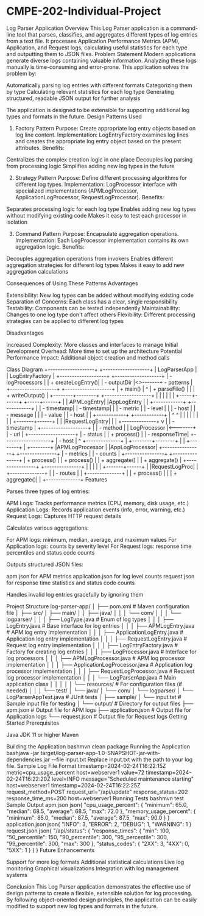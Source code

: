 # CMPE-202-Individual-Project
Log Parser Application
Overview
This Log Parser application is a command-line tool that parses, classifies, and aggregates different types of log entries from a text file. It processes Application Performance Metrics (APM), Application, and Request logs, calculating useful statistics for each type and outputting them to JSON files.
Problem Statement
Modern applications generate diverse logs containing valuable information. Analyzing these logs manually is time-consuming and error-prone. This application solves the problem by:

Automatically parsing log entries with different formats
Categorizing them by type
Calculating relevant statistics for each log type
Generating structured, readable JSON output for further analysis

The application is designed to be extensible for supporting additional log types and formats in the future.
Design Patterns Used
1. Factory Pattern
Purpose: Create appropriate log entry objects based on log line content.
Implementation: LogEntryFactory examines log lines and creates the appropriate log entry object based on the present attributes.
Benefits:

Centralizes the complex creation logic in one place
Decouples log parsing from processing logic
Simplifies adding new log types in the future

2. Strategy Pattern
Purpose: Define different processing algorithms for different log types.
Implementation: LogProcessor interface with specialized implementations (APMLogProcessor, ApplicationLogProcessor, RequestLogProcessor).
Benefits:

Separates processing logic for each log type
Enables adding new log types without modifying existing code
Makes it easy to test each processor in isolation

3. Command Pattern
Purpose: Encapsulate aggregation operations.
Implementation: Each LogProcessor implementation contains its own aggregation logic.
Benefits:

Decouples aggregation operations from invokers
Enables different aggregation strategies for different log types
Makes it easy to add new aggregation calculations

Consequences of Using These Patterns
Advantages

Extensibility: New log types can be added without modifying existing code
Separation of Concerns: Each class has a clear, single responsibility
Testability: Components can be tested independently
Maintainability: Changes to one log type don't affect others
Flexibility: Different processing strategies can be applied to different log types

Disadvantages

Increased Complexity: More classes and interfaces to manage
Initial Development Overhead: More time to set up the architecture
Potential Performance Impact: Additional object creation and method calls

Class Diagram
+-------------------+         +-------------------+
| LogParserApp      |         | LogEntryFactory   |
+-------------------+         +-------------------+
| - logProcessors   |         | + createLogEntry()|
| - outputDir       |<>-------+ - patterns        |
+-------------------+         +-------------------+
| + main()          |                 ^
| + parseFile()     |                 |
| + writeOutput()   |        +--------+--------+
+-------------------+        |                 |
         |                   |                 |
         |             +-----+------+    +-----+------+
         |             | APMLogEntry|    |AppLogEntry |
         |             +------------+    +------------+
         |             | - timestamp|    | - timestamp|
         |             | - metric   |    | - level    |
         |             | - host     |    | - message  |
         |             | - value    |    | - host     |
         |             +------------+    +------------+
         |                   ^                ^
         |                   |                |
         |                   |                |
         |                   |        +-------+------+
         |                   |        |RequestLogEntry|
         |                   |        +--------------+
         v                   |        | - timestamp  |
+-------------------+        |        | - method     |
| LogProcessor      |<-------+        | - url        |
+-------------------+                 | - status     |
| + process()       |                 | - responseTime|
+-------------------+                 | - host       |
         ^                            +--------------+
         |
+--------+--------+
|                 |
+--------+        |        +--------+
|APMLogProcessor  |        |AppLogProcessor|
+----------------+         +---------------+
| - metrics      |         | - counts      |
+----------------+         +---------------+
| + process()    |         | + process()   |
| + aggregate()  |         | + aggregate() |
+----------------+         +---------------+
         |                        |
         |                        |
         |                +-------+------+
         |                |RequestLogProc|
         |                +--------------+
         |                | - routes     |
         |                +--------------+
         |                | + process()  |
         |                | + aggregate()|
         |                +--------------+
Features

Parses three types of log entries:

APM Logs: Tracks performance metrics (CPU, memory, disk usage, etc.)
Application Logs: Records application events (info, error, warning, etc.)
Request Logs: Captures HTTP request details


Calculates various aggregations:

For APM logs: minimum, median, average, and maximum values
For Application logs: counts by severity level
For Request logs: response time percentiles and status code counts


Outputs structured JSON files:

apm.json for APM metrics
application.json for log level counts
request.json for response time statistics and status code counts


Handles invalid log entries gracefully by ignoring them

Project Structure
log-parser-app/
│
├── pom.xml                           # Maven configuration file
│
├── src/
│   ├── main/
│   │   ├── java/
│   │   │   └── com/
│   │   │       └── logparser/
│   │   │           ├── LogType.java              # Enum of log types
│   │   │           ├── LogEntry.java             # Base interface for log entries
│   │   │           ├── APMLogEntry.java          # APM log entry implementation
│   │   │           ├── ApplicationLogEntry.java  # Application log entry implementation
│   │   │           ├── RequestLogEntry.java      # Request log entry implementation
│   │   │           ├── LogEntryFactory.java      # Factory for creating log entries
│   │   │           ├── LogProcessor.java         # Interface for log processors
│   │   │           ├── APMLogProcessor.java      # APM log processor implementation
│   │   │           ├── ApplicationLogProcessor.java # Application log processor implementation
│   │   │           ├── RequestLogProcessor.java  # Request log processor implementation
│   │   │           └── LogParserApp.java         # Main application class
│   │   │
│   │   └── resources/                # For configuration files (if needed)
│   │
│   └── test/
│       └── java/
│           └── com/
│               └── logparser/
│                   └── LogParserAppTest.java  # JUnit tests
│
├── sample/
│   └── input.txt                     # Sample input file for testing
│
└── output/                           # Directory for output files
    ├── apm.json                      # Output file for APM logs
    ├── application.json              # Output file for Application logs
    └── request.json                  # Output file for Request logs
Getting Started
Prerequisites

Java JDK 11 or higher
Maven

Building the Application
bashmvn clean package
Running the Application
bashjava -jar target/log-parser-app-1.0-SNAPSHOT-jar-with-dependencies.jar --file input.txt
Replace input.txt with the path to your log file.
Sample Log File Format
timestamp=2024-02-24T16:22:15Z metric=cpu_usage_percent host=webserver1 value=72
timestamp=2024-02-24T16:22:20Z level=INFO message="Scheduled maintenance starting" host=webserver1
timestamp=2024-02-24T16:22:25Z request_method=POST request_url="/api/update" response_status=202 response_time_ms=200 host=webserver1
Running Tests
bashmvn test
Sample Output
apm.json
json{
    "cpu_usage_percent": {
        "minimum": 65.0,
        "median": 68.5,
        "average": 68.5,
        "max": 72.0
    },
    "memory_usage_percent": {
        "minimum": 85.0,
        "median": 87.5,
        "average": 87.5,
        "max": 90.0
    }
}
application.json
json{
    "INFO": 3,
    "ERROR": 2,
    "DEBUG": 1,
    "WARNING": 1
}
request.json
json{
    "/api/status": {
        "response_times": {
            "min": 100,
            "50_percentile": 150,
            "90_percentile": 300,
            "95_percentile": 300,
            "99_percentile": 300,
            "max": 300
        },
        "status_codes": {
            "2XX": 3,
            "4XX": 0,
            "5XX": 1
        }
    }
}
Future Enhancements

Support for more log formats
Additional statistical calculations
Live log monitoring
Graphical visualizations
Integration with log management systems

Conclusion
This Log Parser application demonstrates the effective use of design patterns to create a flexible, extensible solution for log processing. By following object-oriented design principles, the application can be easily modified to support new log types and formats in the future.
